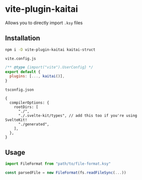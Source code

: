 # vite-plugin-kaitai

Allows you to directly import `.ksy` files

## Installation

```sh
npm i -D vite-plugin-kaitai kaitai-struct
```

`vite.config.js`

```js
/** @type {import("vite").UserConfig} */
export default {
  plugins: [..., kaitai()],
}
```

`tsconfig.json`

```json5
{
  compilerOptions: {
    rootDirs: [
      "./",
      "./.svelte-kit/types", // add this too if you're using SvelteKit!
      "./generated",
    ],
  },
}
```

## Usage

```typescript
import FileFormat from "path/to/file-format.ksy"

const parsedFile = new FileFormat(fs.readFileSync(...))
```
